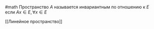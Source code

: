 #math 
Пространство $A$ называется инвариантным по отношению к $E$ если $Ax \in E, \forall x \in E$

[[Линейное пространство]]